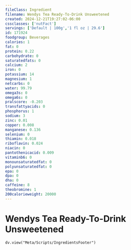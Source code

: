 ```yaml
---
fileClass: Ingredient
filename: Wendys Tea Ready-To-Drink Unsweetened
created: 2024-12-21T19:27:02-06:00
cssclasses: ['nutFact']
servings: ['Default | 100g','1 fl oz | 29.6']
id: 171924
foodgroup: Beverages
calories: 1
fat: 0
protein: 0.22
carbohydrate: 0
saturatedfats: 0
calcium: 2
iron: 0
potassium: 14
magnesium: 1
netcarbs: 0
water: 99.79
omega3s: 0
omega6s: 0
pralscore: -0.203
transfattyacids: 0
phosphorus: 1
sodium: 3
zinc: 0.01
copper: 0.008
manganese: 0.136
selenium: 0
thiamin: 0.018
riboflavin: 0.024
niacin: 0
pantothenicacid: 0.009
vitaminb6: 0
monounsaturatedfat: 0
polyunsaturatedfat: 0
epa: 0
dpa: 0
dha: 0
caffeine: 8
theobromine: 1
200calorieweight: 20000
---
```


# Wendys Tea Ready-To-Drink Unsweetened

```dataviewjs
dv.view("Meta/Scripts/IngredientsFooter")
```